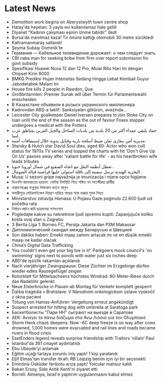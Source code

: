 # Latest News
-  Demolition work begins on Aberystwyth town centre shop
-  Hatay'da heyelan: 3 yayla evi kullanılamaz hale geldi
-  Diyanet "Kadının çalışması eşinin iznine tabidir" dedi
-  Bursa'da inanılmaz kaza! Tır önüne kattığı otomobili 30 metre sürükledi
-  Kahramanmaraş sallandı!
-  Şeyma Subaşı Dominik'te
-  Германия — Кабельное телевидение дорожает: о чем следует знать
-  CBI nabs man for seeking bribe from firm over report submission for govt subsidy
-  Spesifikasi Huawei Nova 12 dan 12 Pro, Mulai Rilis Hari Ini dengan Chipset Kirin 8000
-  BMKG Prediksi Hujan Intensitas Sedang hingga Lebat Kembali Guyur Jabodetabek Malam Ini
-  House fire kills 2 people in Rawdon, Que.
-  Großbritannien: Premier Sunak will über Termin für Parlamentswahl entscheiden
-  В Казахстане объявили в розыск украинского миллионера
-  Kadırovdan ABŞ-a təklif: Sanksiyaları götürün, əvəzində…
-  Leicester City goalkeeper Daniel Iversen prepares to join Stoke City on loan until the end of the season as the out of favour Foxes stopper undergoes a medical with the Potters
-  حماد يلتقي عمداء أكثر من 20 بلدية من بلديات الساحل والجبل الغربي بمناطق غرب ليبيا.
-  مديرية أمن بنغازي تعلن ضبط أسلحة نارية وقنابل يدوية خلال إستيقافات أمنية.
-  Starsky & Hutch star David Soul dies, aged 80: Actor who won cult status for 1970s TV series and topped the charts with hit 'Don't Give Up On Us' passes away after 'valiant battle for life' - as his heartbroken wife leads tributes
-  تعطل أنظمة النقل مع اتجاه الصقيع في شمال أوروبا جنوبا .
-  البحرية الهندية ترسل سفينة إلى ناقلة استولى عليها قراصنة قبالة الصومال .
-  Musa: U sezoni gripe najvažnija je imunizacija i mjere opće higijene
-  বিএনপি-জামায়াতের হরতাল: ভোটার উপস্থিতি নিয়ে শঙ্কিত নন সাতক্ষীরার প্রার্থীরা
-  নারায়ণগঞ্জের ফতুল্লায় পিকআপ ভ্যানে আগুন
-  মাদারীপুরে মোটরসাইকেল নিয়ন্ত্রণ হারিয়ে গাছের সঙ্গে ধাক্কায় যুবক নিহত
-  Ministarstvo zdravlja Hamasa: U Pojasu Gaze poginulo 22.600 ljudi od početka rata
-  নির্বাচন বর্জনে জবি ছাত্রদলের গণসংযোগ
-  Pogledajte kakve su nekretnine ljudi spremni kupiti: Zapanjujuće koliko košta ovaj stan u Zagrebu
-  3 Berita Liga 1: Borneo FC, Persija Jakarta dan PSM Makassar
-  Дипломатический скандал между Беларусью и Швецией
-  Son dakika haberi: Emekli maaş zammı artacak mı ve en düşük emekli maaşı ne kadar olacak
-  China’s Digital Data Trafficking
-  You couldn't even get your big toe in it!' Parkgoers mock council's 'no swimming' signs next to ponds with water just six inches deep
-  ABD'de işsizlik rakamları açıklandı
-  Nach vierjähriger Zwangspause: Diese Züchter im Erzgebirge dürfen wieder edles Rassegeflügel zeigen
-  Rotorblatt für Mittelsachsens höchstes Windrad: 90-Meter-Riese durch das Nadelöhr gelenkt
-  Neue Elsterbrücke in Plauen ab Montag für Verkehr komplett gesperrt
-  Ďalšia tragédia v Bratislave: V Národnom onkologickom ústave vyskočil z okna pacient
-  Tötung von Hamas-Anführer: Vergeltung erneut angekündigt
-  Suspect arrested for hitting dog with umbrella at Saratoga park
-  Баскетболисты "Пари НН" сыграют на выезде в Саратове
-  ΑΕΚ: Ανοίγει το πάνω διάζωμα στα Άνω Λιόσια για τον Ολυμπιακό
-  Storm Henk chaos deepens: Now -6C deep freeze is on way after cows drowned, 1,000 homes were evacuated and rail lines and roads became rivers in flood crisis
-  EastEnders legend reveals surprise friendship with Traitors ‘villain’ Paul
-  İstanbul'da 361 cinayet aydınlatıldı
-  Ebu Ubeyde'yi anlamak
-  Eğitim uçağı tarlaya zorunlu iniş yaptı! 1 kişi yaralandı
-  Eljif Elmas'tan transfer itirafı: RB Leipzig benim için iyi bir seçenekti
-  Eminönü-Üsküdar feribotu arıza yaptı! Yolcular mahsur kaldı
-  Bakan Ersoy, Side Antik Kenti'ni ziyaret etti
-  Borrell: Almanya, İsrail'e yaptırım uygulanmasını kabul etmez

